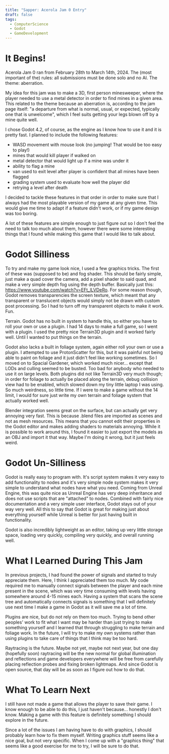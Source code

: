 ```yaml
---
title: "Sapper: Acerola Jam 0 Entry"
draft: false
tags:
  - ComputerScience
  - Godot
  - GameDevelopment
---
```

# It Begins!
Acerola Jam 0 ran from February 28th to March 14th, 2024. The (most important of the) rules: all submissions must be done solo and no AI. The theme: aberration. 

My idea for this jam was to make a 3D, first person minesweeper, where the player needed to use a metal detector in order to find mines in a given area. This related to the theme because an aberration is, according to the jam page itself: "a departure from what is normal, usual, or expected, typically one that is unwelcome", which I feel suits getting your legs blown off by a mine quite well.

I chose Godot 4.2, of course, as the engine as I know how to use it and it is pretty fast. I planned to include the following features:
- WASD movement with mouse look (no jumping! That would be too easy to play!)
- mines that would kill player if walked on
- metal detector that would light up if a mine was under it
- ability to flag a mine
- van used to exit level after player is confident that all mines have been flagged
- grading system used to evaluate how well the player did
- retrying a level after death

I decided to tackle these features in that order in order to make sure that I always had the most playable version of my game at any given time. This would give me time to adapt if a feature didn't work, or if my game design was too boring.

A lot of these features are simple enough to just figure out so I don't feel the need to talk  too much about them, however there were some interesting things that I found while making this game that I would like to talk about.
# Godot Silliness
To try and make my game look nice, I used a few graphics tricks. The first of these was (supposed to be) and fog shader. This should be fairly simple, just make a quad cover the camera, add a pixel shader to said quad, and make a very simple depth fog using the depth buffer. Basically just this: https://www.youtube.com/watch?v=EFt_lLVDeRo. For some reason though, Godot removes transparencies the screen texture, which meant that any transparent or translucent objects would simply not be drawn with custom post processing. So I had to turn off my transparent objects to make it work. Fun.

Terrain. Godot has no built in system to handle this, so either you have to roll your own or use a plugin. I had 14 days to make a full game, so I went with a plugin. I used the pretty nice Terrain3D plugin and it worked fairly well. Until I wanted to put things on the terrain.

Godot also lacks a built in foliage system, again either roll your own or use a plugin. I attempted to use ProtonScatter for this, but it was painful not being able to paint on foliage and it just didn't feel like working sometimes. So I moved on to Spacial Gardener, which worked much nicer... except that LODs and culling seemed to be busted. Too bad for anybody who needed to use it on large levels. Both plugins did not like Terrain3D very much though; in order for foliage to actually be placed along the terrain, debug collision view had to be enabled, which slowed down my tiny little laptop I was using. So much weirdness, so little time. If I were to make a game without the 14 limit, I would for sure just write my own terrain and foliage system that actually worked well.

Blender integration seems great on the surface, but can actually get very annoying very fast. This is because .blend files are imported as scenes and not as mesh resources. This means that you cannot edit their properties in the Godot editor and makes adding shaders to materials annoying. While it is possible to work around this, I found it easier to just export the models as an OBJ and import it that way. Maybe I'm doing it wrong, but it just feels weird.

# Godot Un-Silliness
Godot is really easy to program with. It's script system makes it very easy to add functionality to nodes and it's very simple node system makes it very simple to understand what nodes have what you need. Coming from Unreal Engine, this was quite nice as Unreal Engine has very deep inheritance and does not use scripts that are "attached" to nodes. Combined with fairly nice documentation and a very simple user interface, Godot stays out of your way very well. All this to say that Godot is great for making just about everything yourself while Unreal is better for just having built in functionality.

Godot is also incredibly lightweight as an editor, taking up very little storage space, loading very quickly, compiling very quickly, and overall running well. 

# What I Learned During This Jam
In previous projects, I had found the power of signals and started to truly appreciate them. Here, I think I appreciated them too much. My code required me to manually connect signals between the player and each mine present in the scene, which was very time consuming with levels having somewhere around 4-15 mines each. Having a system that scans the scene tree and automatically connects signals is something that I will definitely use next time I make a game in Godot as it will save me a lot of time.

Plugins are nice, but do not rely on them too much. Trying to bend other peoples' work to fit what I want may be harder than just trying to make something yourself and I learned that through struggling to make terrain and foliage work. In the future, I will try to make my own systems rather than using plugins to take care of things that I think may be too hard.

Raytracing is the future. Maybe not yet, maybe not next year, but one day (hopefully soon) raytracing will be the new normal for global illumination and reflections and game developers everywhere will be free from carefully placing reflection probes and fixing broken lightmaps. And since Godot is open source, that day will be as soon as I figure out how to do that.

# What To Learn Next
I still have not made a game that allows the player to save their game. I know enough to be able to do this, I just haven't because... honestly I don't know. Making a game with this feature is definitely something I should explore in the future.

Since a lot of the issues I am having have to do with graphics, I should probably learn how to fix them myself. Writing graphics stuff seems like a nice goal, but not very specific. When I come up with a "graphics thing" that seems like a good exercise for me to try, I will be sure to do that.

